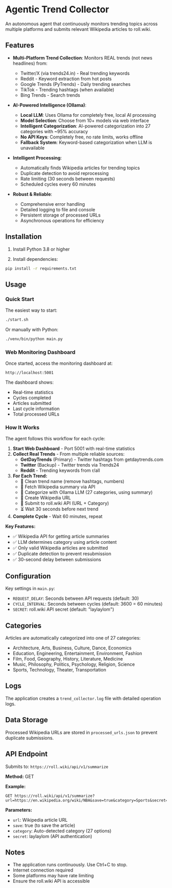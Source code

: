 # Agentic Trend Collector

An autonomous agent that continuously monitors trending topics across multiple platforms and submits relevant Wikipedia articles to roll.wiki.

## Features

- **Multi-Platform Trend Collection**: Monitors REAL trends (not news headlines) from:
  - Twitter/X (via trends24.in) - Real trending keywords
  - Reddit - Keyword extraction from hot posts
  - Google Trends (PyTrends) - Daily trending searches
  - TikTok - Trending hashtags (when available)
  - Bing Trends - Search trends

- **AI-Powered Intelligence (Ollama)**:
  - **Local LLM**: Uses Ollama for completely free, local AI processing
  - **Model Selection**: Choose from 10+ models via web interface
  - **Intelligent Categorization**: AI-powered categorization into 27 categories with ~95% accuracy
  - **No API Keys**: Completely free, no rate limits, works offline
  - **Fallback System**: Keyword-based categorization when LLM is unavailable

- **Intelligent Processing**:
  - Automatically finds Wikipedia articles for trending topics
  - Duplicate detection to avoid reprocessing
  - Rate limiting (30 seconds between requests)
  - Scheduled cycles every 60 minutes

- **Robust & Reliable**:
  - Comprehensive error handling
  - Detailed logging to file and console
  - Persistent storage of processed URLs
  - Asynchronous operations for efficiency

## Installation

1. Install Python 3.8 or higher

2. Install dependencies:
```bash
pip install -r requirements.txt
```

## Usage

### Quick Start

The easiest way to start:
```bash
./start.sh
```

Or manually with Python:
```bash
./venv/bin/python main.py
```

### Web Monitoring Dashboard

Once started, access the monitoring dashboard at:
```
http://localhost:5001
```

The dashboard shows:
- Real-time statistics
- Cycles completed
- Articles submitted
- Last cycle information
- Total processed URLs

### How It Works

The agent follows this workflow for each cycle:

1. **Start Web Dashboard** - Port 5001 with real-time statistics
2. **Collect Real Trends** - From multiple reliable sources:
   - **GetDayTrends** (Primary) - Twitter hashtags from getdaytrends.com
   - **Twitter** (Backup) - Twitter trends via Trends24
   - **Reddit** - Trending keywords from r/all
3. **For Each Trend:**
   - 🧹 Clean trend name (remove hashtags, numbers)
   - 📖 Fetch Wikipedia summary via API
   - 🤖 Categorize with Ollama LLM (27 categories, using summary)
   - 🔗 Create Wikipedia URL
   - 🚀 Submit to roll.wiki API (URL + Category)
   - ⏳ Wait 30 seconds before next trend
4. **Complete Cycle** - Wait 60 minutes, repeat

**Key Features:**
- ✅ Wikipedia API for getting article summaries
- ✅ LLM determines category using article content
- ✅ Only valid Wikipedia articles are submitted
- ✅ Duplicate detection to prevent resubmission
- ✅ 30-second delay between submissions

## Configuration

Key settings in `main.py`:

- `REQUEST_DELAY`: Seconds between API requests (default: 30)
- `CYCLE_INTERVAL`: Seconds between cycles (default: 3600 = 60 minutes)
- `SECRET`: roll.wiki API secret (default: "laylaylom")

## Categories

Articles are automatically categorized into one of 27 categories:
- Architecture, Arts, Business, Culture, Dance, Economics
- Education, Engineering, Entertainment, Environment, Fashion
- Film, Food, Geography, History, Literature, Medicine
- Music, Philosophy, Politics, Psychology, Religion, Science
- Sports, Technology, Theater, Transportation

## Logs

The application creates a `trend_collector.log` file with detailed operation logs.

## Data Storage

Processed Wikipedia URLs are stored in `processed_urls.json` to prevent duplicate submissions.

## API Endpoint

Submits to: `https://roll.wiki/api/v1/summarize`

**Method:** GET

**Example:**
```
GET https://roll.wiki/api/v1/summarize?url=https://en.wikipedia.org/wiki/NBA&save=true&category=Sports&secret=laylaylom
```

**Parameters:**
- `url`: Wikipedia article URL
- `save`: true (to save the article)
- `category`: Auto-detected category (27 options)
- `secret`: laylaylom (API authentication)

## Notes

- The application runs continuously. Use Ctrl+C to stop.
- Internet connection required
- Some platforms may have rate limiting
- Ensure the roll.wiki API is accessible
